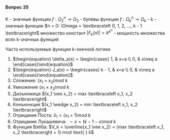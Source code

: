 #### Вопрос 35
K - значные функции
$f: \Omega_2^n \rightarrow \Omega_2$ -   булевы функции
$f: \Omega_k^n \rightarrow \Omega_k$ -   k - значные функции
$n = 0: \Omega = \textbraceleft 0, 1, 2, ..., k - 1 \textbraceright$ множество констант
$|F_k(n)| = k^{k^n}$ - мощность множества всех k-значных функций

Часто используемые функции k-значной логики
1. $\begin{equation} \delta_a(x) = \begin{cases} 1, & x=a \\ 0, & x\neq a \end{cases}\end{equation}$ 
2. $\begin{equation} J_a(x) = \begin{cases} k - 1, & x=a \\ 0, & x\neq a \end{cases}\end{equation}$ 
3. Сложение: $(x_1 + x_2)mod \text{ } k$ 
4. Умножение $(x_1 \times x_2)mod \text{ } k$ 
5. Дизъюнкиця $(x_1 \vee x_2) = max \textbraceleft x_1, x_2 \textbraceright$ 
6. Конъюнкция $(x_1 \wedge x_2) = min \textbraceleft x_1, x_2 \textbraceright$
7. Отрицание Поста: $\bar x_1 = (x_1 + 1) mod \text{ } k$ 
8. Отрицание Лукашевича: $\sim x = (k - 1 - x) mod \text{ } k$ 
9. Функция Вэбба: $V_k = \overline{x_1 \vee x_2} = (max \textbraceleft x_1, x_2 \textbraceright + 1) mod \text{ } k$ 